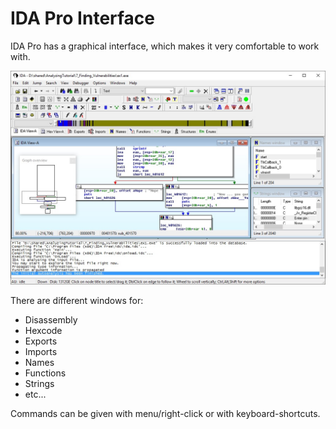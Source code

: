 IDA Pro Interface
=================

IDA Pro has a graphical interface, which makes it very comfortable to work with. 

![IDA Interface](ida_interface.jpg)

There are different windows for:
- Disassembly
- Hexcode
- Exports
- Imports
- Names
- Functions
- Strings
- etc...

Commands can be given with menu/right-click or with keyboard-shortcuts. 

